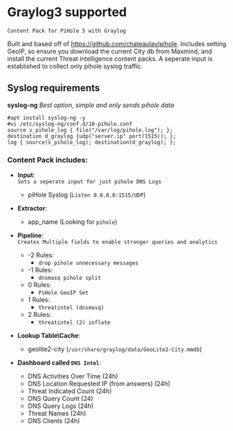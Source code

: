 # Graylog3 supported
``Content Pack for PiHole 5 with Graylog``  
  
Built and based off of https://github.com/chateaulav/pihole. Includes setting GeoIP, so ensure you download the current City db from Maxmind, and install the current Threat intelligence content packs. A seperate input is established to collect only pihole syslog traffic.

## Syslog requirements
**syslog-ng** *Best option, simple and only sends pihole data*
```
#apt install syslog-ng -y
#vi /etc/syslog-ng/conf.d/10-pihole.conf
source s_pihole_log { file("/var/log/pihole.log"); };
destination d_graylog {udp("server.ip" port(1515)); };
log { source(s_pihole_log); destination(d_graylog); };
```


### Content Pack includes:

* **Input**:  
``Sets a seperate input for just pihole DNS Logs``
  * piHole Syslog (``Listen 0.0.0.0:1515/UDP``)
  
* **Extractor**:
  * app_name (Looking for ``pihole``)

* **Pipeline**:  
``Creates Multiple fields to enable stronger queries and analytics``
  * -2 Rules:
    * ``drop pihole unnecessary messages``
  * -1 Rules:
    * ``dnsmasq pihole split``
  * 0 Rules:
    * ``PiHole GeoIP Set``
  * 1 Rules:
    * ``threatintel (dnsmasq)``
  * 2 Rules:
    * ``threatintel (2) inflate``
  
* **Lookup Table\Cache**:
  * geolite2-city (``/usr/share/graylog/data/GeoLite2-City.mmdb``)
  
* **Dashboard called ``DNS Intel``**:
  * DNS Activities Over Time (24h)
  * DNS Location Requested IP (from answers) (24h)
  * Threat Indicated Count (24h)
  * DNS Query Count (24)
  * DNS Query Logs (24h)
  * Threat Names (24h)
  * DNS Clients (24h)
  

